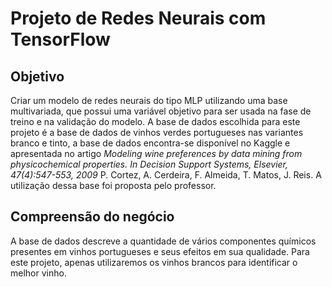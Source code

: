 # Projeto de Redes Neurais com TensorFlow

## Objetivo
Criar um modelo de redes neurais do tipo MLP utilizando uma base multivariada, que possui uma variável objetivo para ser usada na fase de treino e na validação do modelo. A base de dados escolhida para este projeto é a base de dados de vinhos verdes portugueses nas variantes branco e tinto, a base de dados encontra-se disponível no Kaggle e apresentada no artigo *Modeling wine preferences by data mining from physicochemical properties. In Decision Support Systems, Elsevier, 47(4):547-553, 2009* P. Cortez, A. Cerdeira, F. Almeida, T. Matos, J. Reis. A utilização dessa base foi proposta pelo professor.

## Compreensão do negócio
A base de dados descreve a quantidade de vários componentes químicos presentes em vinhos portugueses e seus efeitos em sua qualidade. Para este projeto, apenas utilizaremos os vinhos brancos para identificar o melhor vinho.

